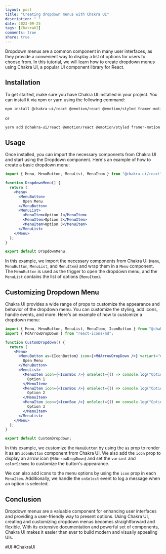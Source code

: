 ```yaml
---
layout: post
title: "Creating dropdown menus with Chakra UI"
description: " "
date: 2023-09-25
tags: [ChakraUI]
comments: true
share: true
---
```


Dropdown menus are a common component in many user interfaces, as they provide a convenient way to display a list of options for users to choose from. In this tutorial, we will learn how to create dropdown menus using Chakra UI, a popular UI component library for React.

## Installation

To get started, make sure you have Chakra UI installed in your project. You can install it via npm or yarn using the following command:

```bash
npm install @chakra-ui/react @emotion/react @emotion/styled framer-motion
```

or

```bash
yarn add @chakra-ui/react @emotion/react @emotion/styled framer-motion
```

## Usage

Once installed, you can import the necessary components from Chakra UI and start using the Dropdown component. Here's an example of how to create a basic dropdown menu:

```jsx
import { Menu, MenuButton, MenuList, MenuItem } from "@chakra-ui/react";

function DropdownMenu() {
  return (
    <Menu>
      <MenuButton>
        Open Menu
      </MenuButton>
      <MenuList>
        <MenuItem>Option 1</MenuItem>
        <MenuItem>Option 2</MenuItem>
        <MenuItem>Option 3</MenuItem>
      </MenuList>
    </Menu>
  );
}

export default DropdownMenu;
```

In this example, we import the necessary components from Chakra UI (`Menu`, `MenuButton`, `MenuList`, and `MenuItem`) and wrap them in a `Menu` component. The `MenuButton` is used as the trigger to open the dropdown menu, and the `MenuList` contains the list of options (`MenuItem`). 

## Customizing Dropdown Menu

Chakra UI provides a wide range of props to customize the appearance and behavior of the dropdown menu. You can customize the styling, add icons, handle events, and more. Here's an example of how to customize a dropdown menu:

```jsx
import { Menu, MenuButton, MenuList, MenuItem, IconButton } from "@chakra-ui/react";
import { MdArrowDropDown } from "react-icons/md";

function CustomDropdown() {
  return (
    <Menu>
      <MenuButton as={IconButton} icon={<MdArrowDropDown />} variant="outline" colorScheme="teal">
        Open Menu
      </MenuButton>
      <MenuList>
        <MenuItem icon={<IconBox />} onSelect={() => console.log("Option selected!")}>
          Option 1
        </MenuItem>
        <MenuItem icon={<IconBox />} onSelect={() => console.log("Option selected!")}>
          Option 2
        </MenuItem>
        <MenuItem icon={<IconBox />} onSelect={() => console.log("Option selected!")}>
          Option 3
        </MenuItem>
      </MenuList>
    </Menu>
  );
}

export default CustomDropdown;
```

In this example, we customize the `MenuButton` by using the `as` prop to render it as an `IconButton` component from Chakra UI. We also add the `icon` prop to display an arrow icon (`MdArrowDropDown`) and set the `variant` and `colorScheme` to customize the button's appearance. 

We can also add icons to the menu options by using the `icon` prop in each `MenuItem`. Additionally, we handle the `onSelect` event to log a message when an option is selected.

## Conclusion

Dropdown menus are a valuable component for enhancing user interfaces and providing a user-friendly way to present options. Using Chakra UI, creating and customizing dropdown menus becomes straightforward and flexible. With its extensive documentation and powerful set of components, Chakra UI makes it easier than ever to build modern and visually appealing UIs.

#UI #ChakraUI